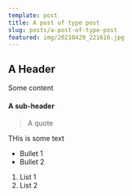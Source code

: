 ```yaml
---
template: post
title: A post of type post
slug: posts/a-post-of-type-post
featured: img/20210429_221616.jpg
---
```


## A Header

Some content

#### A sub-header

> A quote

THis is some text

- Bullet 1
- Bullet 2

1. List 1
2. List 2
